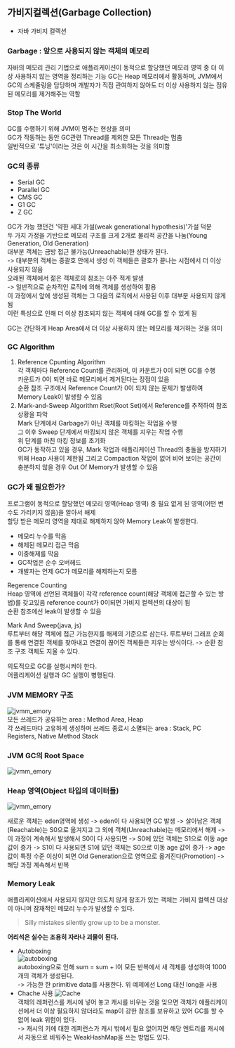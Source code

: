 ## 가비지컬렉션(Garbage Collection)

- 자바 가비지 컬렉션

### Garbage : 앞으로 사용되지 않는 객체의 메모리
자바의 메모리 관리 기법으로 애플리케이션이 동적으로 할당했던 메모리 영역 중 더 이상 사용하지 않는 영역을 정리하는 기능
GC는 Heap 메모리에서 활동하며, JVM에서 GC의 스케줄링을 담당하며 개발자가 직접 관여하지 않아도 더 이상 사용하지 않는 점유된 메모리를 제거해주는 역할

### Stop The World  
GC를 수행하기 위해 JVM이 멈추는 현상을 의미  
GC가 작동하는 동안 GC관련 Thread를 제외한 모든 Thread는 멈춤  
일반적으로 '튜닝'이라는 것은 이 시간을 최소화하는 것을 의미함

### GC의 종류
- Serial GC
- Parallel GC
- CMS GC
- G1 GC
- Z GC

GC가 가능 했던건 '약한 세대 가설(weak generational hypothesis)'가설 덕분  
두 가지 가정을 기반으로 메모리 구조를 크게 2개로 물리적 공간을 나눔(Young Generation, Old Generation)  
대부분 객체는 금방 접근 불가능(Unreachable)한 상태가 된다.  
-> 대부분의 객체는 중괄호 안에서 생성 이 객체들은 괄호가 끝나는 시점에서 더 이상 사용되지 않음  
오래된 객체에서 젊은 객체로의 참조는 아주 적게 발생  
-> 일반적으로 순차적인 로직에 의해 객체를 생성하여 활용  
이 과정에서 앞에 생성된 객체는 그 다음의 로직에서 사용된 이후 대부분 사용되지 않게 됨  
이런 특성으로 인해 더 이상 참조되지 않는 객체에 대해 GC를 할 수 있게 됨

GC는 간단하게 Heap Area에서 더 이상 사용하지 않는 메모리를 제거하는 것을 의미

### GC Algorithm
1. Reference Cpunting Algorithm  
각 객체마다 Reference Count를 관리하며, 이 카운트가 0이 되면 GC를 수행  
카운트가 0이 되면 바로 메모리에서 제거된다는 장점이 있음  
순환 참조 구조에서 Reference Count가 0이 되지 않는 문제가 발생하여 Memory Leak이 발생할 수 있음  
1. Mark-and-Sweep Algorithm
Rset(Root Set)에서 Reference를 추적하여 참조 상황을 파악  
Mark 단계에서 Garbage가 아닌 객체를 마킹하는 작업을 수행  
그 이후 Sweep 단계에서 마킹되지 않은 객체를 지우는 작업 수행  
위 단계를 마친 마킹 정보를 초기화  
GC가 동작하고 있을 경우, Mark 작업과 애플리케이션 Thread의 충돌을 방지하기 위해 Heap 사용이 제한됨 그리고 Compaction 작업이 없어 비어 보이는 공간이 충분하지 않을 경우 Out Of Memory가 발생할 수 있음

### GC가 왜 필요한가?  
프로그램이 동적으로 할당했던 메모리 영역(Heap 영역) 중 필요 없게 된 영역(어떤 변수도 가리키지 않음)을 알아서 해제  
할당 받은 메모리 영역을 제대로 해제하지 않아 Memory Leak이 발생한다.  
  - 메모리 누수를 막음
  - 해제된 메모리 접근 막음
  - 이중해제를 막음
  - GC작업은 순수 오버헤드
  - 개발자는 언제 GC가 메모리를 해제하는지 모름

Regerence Counting  
Heap 영역에 선언된 객체들이 각각 reference count(해당 객체에 접근할 수 있는 방법)를 갖고있음 reference count가 0이되면 가비지 컬렉션의 대상이 됨   
순환 참조에선 leak이 발생할 수 있음

Mark And Sweep(java, js)  
루트부터 해당 객체에 접근 가능한지를 해제의 기준으로 삼는다. 루트부터 그래프 순회를 통해 연결된 객체를 찾아내고 연결이 끊어진 객체들은 지우는 방식이다. -> 순환 참조 구조 객체도 지울 수 있다.

의도적으로 GC를 실행시켜야 한다.  
어플리케이션 실행과 GC 실행이 병행된다.

### JVM MEMORY 구조  
![jvmm_emory](jvm_memory.png)  
모든 쓰레드가 공유하는 area : Method Area, Heap  
각 쓰레드마다 고유하게 생성하며 쓰레드 종료시 소멸되는 area : Stack, PC Registers, Native Method Stack

### JVM GC의 Root Space  
![jvmm_emory](Root_Space.png)

### Heap 영역(Object 타입의 데이터들)
![jvmm_emory](Heap_Area.png)

새로운 객체는 eden영역에 생성 -> eden이 다 사용되면 GC 발생 -> 살아남은 객체(Reachable)는 S0으로 옮겨지고 그 외에 객체(Unreachable)는 메모리에서 해제 -> 이 과정이 계속해서 발생해서 S0이 다 사용되면 -> S0에 있던 객체는 S1으로 이동 age 값이 증가 -> S1이 다 사용되면 S1에 있던 객체는 S0으로 이동 age 값이 증가 -> age 값이 특정 수준 이상이 되면 Old Generation으로 영역으로 옮겨진다(Promotion) -> 해당 과정 계속해서 반복

### Memory Leak  
애플리케이션에서 사용되지 않지만 의도치 않게 참조가 있는 객체는 가비지 컬렉션 대상이 아니며 잠재적인 메모리 누수가 발생할 수 있다.  
> Silly mistakes silently grow up to be a monster.
 
__어리석은 실수는 조용히 자라나 괴물이 된다.__  
- Autoboxing  
![autoboxing](메모리_예제코드.png)  
autoboxing으로 인해 sum = sum + l이 모든 반복에서 새 객체를 생성하여 1000개의 객체가 생성된다.  
-> 가능한 한 primitive data를 사용한다. 위 예제에선 Long 대신 long을 사용  
- Chache 사용
![Cache](Cache.png)  
객체의 레퍼런스를 캐시에 넣어 놓고 캐시를 비우는 것을 잊으면 객체가 애플리케이션에서 더 이상 필요하지 않더라도 map이 강한 참조를 보유하고 있어 GC를 할 수 없어 leak 위험이 있다.  
-> 캐시의 키에 대한 레퍼런스가 캐시 밖에서 필요 없어지면 해당 엔트리를 캐시에서 자동으로 비워주는 WeakHashMap을 쓰는 방법도 있다.
